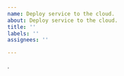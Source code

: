 ```yaml
---
name: Deploy service to the cloud.
about: Deploy service to the cloud.
title: ''
labels: ''
assignees: ''

---
```


.

